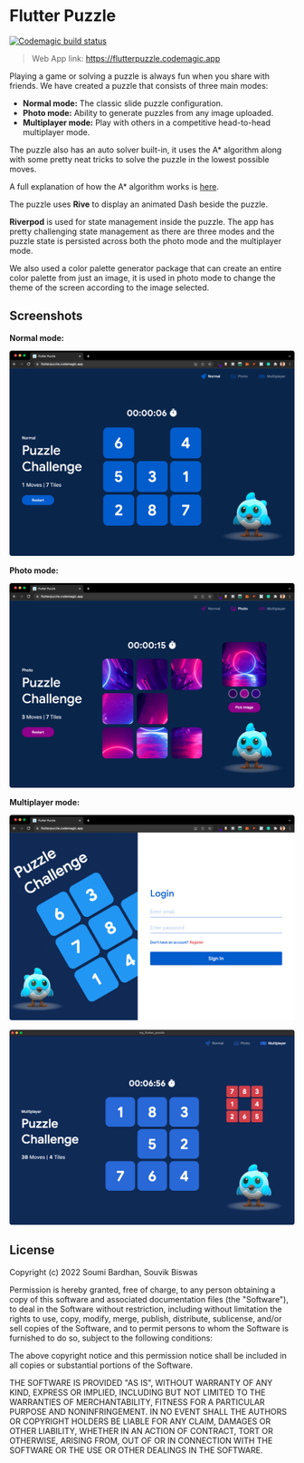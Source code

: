 # Flutter Puzzle

[![Codemagic build status](https://api.codemagic.io/apps/61f7d22dafa5dd12bdc7c1bf/61f7d22dafa5dd12bdc7c1be/status_badge.svg)](https://codemagic.io/apps/61f7d22dafa5dd12bdc7c1bf/61f7d22dafa5dd12bdc7c1be/latest_build)

> Web App link: https://flutterpuzzle.codemagic.app



Playing a game or solving a puzzle is always fun when you share with friends. We have created a puzzle that consists of three main modes:

* **Normal mode:** The classic slide puzzle configuration.
* **Photo mode:** Ability to generate puzzles from any image uploaded.
* **Multiplayer mode:** Play with others in a competitive head-to-head multiplayer mode.

The puzzle also has an auto solver built-in, it uses the A* algorithm along with some pretty neat tricks to solve the puzzle in the lowest possible moves.

A full explanation of how the A* algorithm works is [here](https://youtu.be/nwtOWpSKGHc).

The puzzle uses **Rive** to display an animated Dash beside the puzzle.

**Riverpod** is used for state management inside the puzzle. The app has pretty challenging state management as there are three modes and the puzzle state is persisted across both the photo mode and the multiplayer mode.

We also used a color palette generator package that can create an entire color palette from just an image, it is used in photo mode to change the theme of the screen according to the image selected.

## Screenshots

**Normal mode:**

![](screenshots/puzzle_normal.png)

**Photo mode:**

![](screenshots/puzzle_photo.png)

**Multiplayer mode:**

![](screenshots/puzzle_multiplayer_1.png)

![](screenshots/puzzle_multiplayer.png)


## License

Copyright (c) 2022 Soumi Bardhan, Souvik Biswas

Permission is hereby granted, free of charge, to any person obtaining a copy
of this software and associated documentation files (the "Software"), to deal
in the Software without restriction, including without limitation the rights
to use, copy, modify, merge, publish, distribute, sublicense, and/or sell
copies of the Software, and to permit persons to whom the Software is
furnished to do so, subject to the following conditions:

The above copyright notice and this permission notice shall be included in all
copies or substantial portions of the Software.

THE SOFTWARE IS PROVIDED "AS IS", WITHOUT WARRANTY OF ANY KIND, EXPRESS OR
IMPLIED, INCLUDING BUT NOT LIMITED TO THE WARRANTIES OF MERCHANTABILITY,
FITNESS FOR A PARTICULAR PURPOSE AND NONINFRINGEMENT. IN NO EVENT SHALL THE
AUTHORS OR COPYRIGHT HOLDERS BE LIABLE FOR ANY CLAIM, DAMAGES OR OTHER
LIABILITY, WHETHER IN AN ACTION OF CONTRACT, TORT OR OTHERWISE, ARISING FROM,
OUT OF OR IN CONNECTION WITH THE SOFTWARE OR THE USE OR OTHER DEALINGS IN THE
SOFTWARE.
